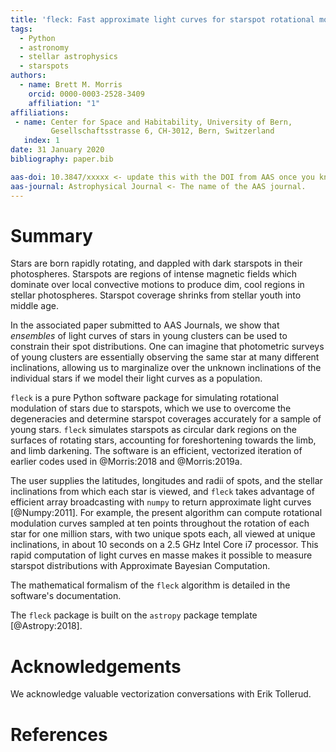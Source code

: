```yaml
---
title: 'fleck: Fast approximate light curves for starspot rotational modulation'
tags:
  - Python
  - astronomy
  - stellar astrophysics
  - starspots
authors:
  - name: Brett M. Morris
    orcid: 0000-0003-2528-3409
    affiliation: "1"
affiliations:
 - name: Center for Space and Habitability, University of Bern, 
         Gesellschaftsstrasse 6, CH-3012, Bern, Switzerland
   index: 1
date: 31 January 2020
bibliography: paper.bib

aas-doi: 10.3847/xxxxx <- update this with the DOI from AAS once you know it.
aas-journal: Astrophysical Journal <- The name of the AAS journal.
---
```


# Summary

Stars are born rapidly rotating, and dappled with dark starspots in their 
photospheres. Starspots are regions of intense magnetic fields which dominate 
over local convective motions to produce dim, cool regions in stellar 
photospheres. Starspot coverage shrinks from stellar youth into middle age.

In the associated paper submitted to AAS Journals, we show that *ensembles* of 
light curves of stars in young clusters can be used to constrain their spot 
distributions. One can imagine that photometric surveys of young clusters are 
essentially observing the same star at many different inclinations, allowing us 
to marginalize over the unknown inclinations of the individual stars if we model 
their light curves as a population. 

``fleck`` is a pure Python software package for simulating rotational modulation 
of stars due to starspots, which we use to overcome the degeneracies and 
determine starspot coverages accurately for a sample of young stars. ``fleck`` 
simulates starspots as circular dark regions on the surfaces of rotating stars, 
accounting for foreshortening towards the limb, and limb darkening. The 
software is an efficient, vectorized iteration of earlier codes used in 
@Morris:2018 and @Morris:2019a. 

The user supplies the latitudes, longitudes and radii of spots, and the stellar 
inclinations from which each star is viewed, and ``fleck`` takes advantage of 
efficient array broadcasting with ``numpy`` to  return approximate light curves 
[@Numpy:2011]. For example, the present algorithm can compute rotational 
modulation curves sampled at ten points throughout the rotation of each star 
for one million stars, with two unique spots each, all viewed at unique 
inclinations, in about 10 seconds on a 2.5 GHz Intel Core i7 processor. 
This rapid computation of light curves en masse makes it possible to measure 
starspot distributions with Approximate Bayesian Computation.

The mathematical formalism of the ``fleck`` algorithm is detailed in the 
software's documentation. 

The ``fleck`` package is built on the ``astropy`` package template 
[@Astropy:2018].

# Acknowledgements

We acknowledge valuable vectorization conversations with Erik Tollerud.

# References

